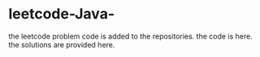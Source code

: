 # leetcode-Java-
the leetcode problem code is added to the repositories.
the code is here.
the solutions are provided here.
















































